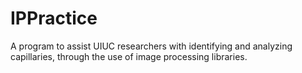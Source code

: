 # IPPractice
A program to assist UIUC researchers with identifying and analyzing capillaries, through the use of image processing libraries.
